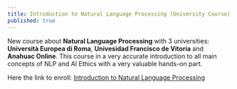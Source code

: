 ```yaml
---
title: Introduction to Natural Language Processing (University Course)
published: true
---
```

New course about **Natural Language Processing** with 3 universities: **Università Europea di Roma**, **Univesidad Francisco de Vitoria** and **Anahuac Online**.
This course in a very accurate introduction to all main concepts of NLP and AI Ethics with a very valuable hands-on part.

Here the link to enroll:
[Introduction to Natural Language Processing]("https://powerlearning.anahuaconline.com/course/nlp")
